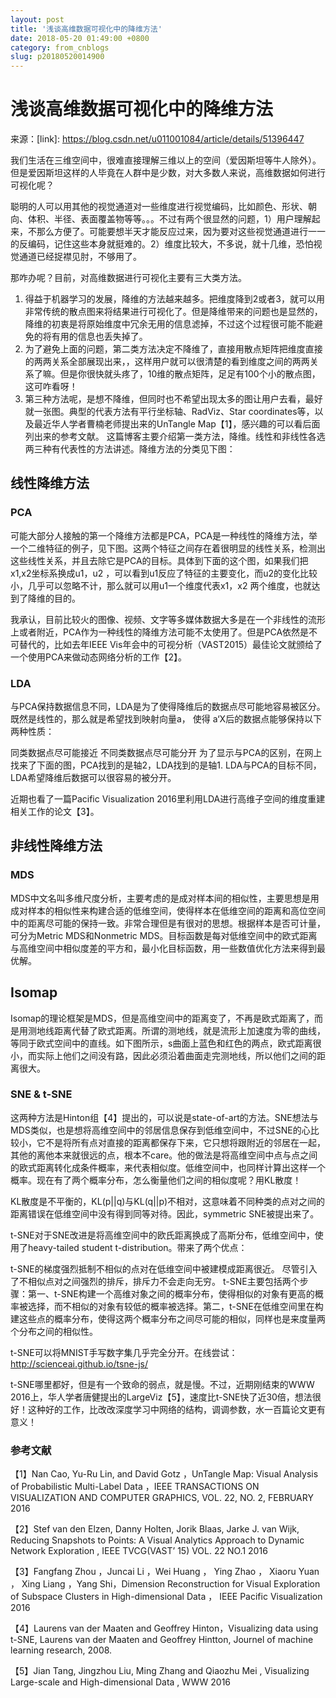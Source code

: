 ```yaml
---
layout: post
title: '浅谈高维数据可视化中的降维方法'
date: 2018-05-20 01:49:00 +0800
category: from_cnblogs
slug: p20180520014900
---
```

# 浅谈高维数据可视化中的降维方法

来源：[link]: https://blog.csdn.net/u011001084/article/details/51396447

我们生活在三维空间中，很难直接理解三维以上的空间（爱因斯坦等牛人除外）。但是爱因斯坦这样的人毕竟在人群中是少数，对大多数人来说，高维数据如何进行可视化呢？

聪明的人可以用其他的视觉通道对一些维度进行视觉编码，比如颜色、形状、朝向、体积、半径、表面覆盖物等等。。。不过有两个很显然的问题，1）用户理解起来，不那么方便了。可能要想半天才能反应过来，因为要对这些视觉通道进行一一的反编码，记住这些本身就挺难的。2）维度比较大，不多说，就十几维，恐怕视觉通道已经捉襟见肘，不够用了。

那咋办呢？目前，对高维数据进行可视化主要有三大类方法。

1. 得益于机器学习的发展，降维的方法越来越多。把维度降到2或者3，就可以用非常传统的散点图来将结果进行可视化了。但是降维带来的问题也是显然的，降维的初衷是将原始维度中冗余无用的信息滤掉，不过这个过程很可能不能避免的将有用的信息也丢失掉了。
2. 为了避免上面的问题，第二类方法决定不降维了，直接用散点矩阵把维度直接的两两关系全部展现出来，，这样用户就可以很清楚的看到维度之间的两两关系了嘛。但是你很快就头疼了，10维的散点矩阵，足足有100个小的散点图，这可咋看呀！
3. 第三种方法呢，是想不降维，但同时也不希望出现太多的图让用户去看，最好就一张图。典型的代表方法有平行坐标轴、RadViz、Star coordinates等，以及最近华人学者曹楠老师提出来的UnTangle Map【1】，感兴趣的可以看后面列出来的参考文献。
这篇博客主要介绍第一类方法，降维。线性和非线性各选两三种有代表性的方法讲述。降维方法的分类见下图：


## 线性降维方法
### PCA
可能大部分人接触的第一个降维方法都是PCA，PCA是一种线性的降维方法，举一个二维特征的例子，见下图。这两个特征之间存在着很明显的线性关系，检测出这些线性关系，并且去除它是PCA的目标。具体到下面的这个图，如果我们把x1,x2坐标系换成u1，u2 ，可以看到u1反应了特征的主要变化，而u2的变化比较小，几乎可以忽略不计，那么就可以用u1一个维度代表x1，x2 两个维度，也就达到了降维的目的。


我承认，目前比较火的图像、视频、文字等多媒体数据大多是在一个非线性的流形上或者附近，PCA作为一种线性的降维方法可能不太使用了。但是PCA依然是不可替代的，比如去年IEEE Vis年会中的可视分析（VAST2015）最佳论文就颁给了一个使用PCA来做动态网络分析的工作【2】。


### LDA
与PCA保持数据信息不同，LDA是为了使得降维后的数据点尽可能地容易被区分。既然是线性的，那么就是希望找到映射向量a， 使得 a‘X后的数据点能够保持以下两种性质：

同类数据点尽可能接近
不同类数据点尽可能分开
为了显示与PCA的区别，在网上找来了下面的图，PCA找到的是轴2，LDA找到的是轴1. LDA与PCA的目标不同，LDA希望降维后数据可以很容易的被分开。


近期也看了一篇Pacific Visualization 2016里利用LDA进行高维子空间的维度重建相关工作的论文【3】。


## 非线性降维方法
### MDS
MDS中文名叫多维尺度分析，主要考虑的是成对样本间的相似性，主要思想是用成对样本的相似性来构建合适的低维空间，使得样本在低维空间的距离和高位空间中的距离尽可能的保持一致。非常合理但是有很对的思想。根据样本是否可计量，可分为Metric MDS和Nonmetric MDS。目标函数是每对低维空间中的欧式距离与高维空间中相似度差的平方和，最小化目标函数，用一些数值优化方法来得到最优解。


## Isomap
Isomap的理论框架是MDS，但是高维空间中的距离变了，不再是欧式距离了，而是用测地线距离代替了欧式距离。所谓的测地线，就是流形上加速度为零的曲线，等同于欧式空间中的直线。如下图所示，s曲面上蓝色和红色的两点，欧式距离很小，而实际上他们之间没有路，因此必须沿着曲面走完测地线，所以他们之间的距离很大。


### SNE & t-SNE
这两种方法是Hinton组【4】提出的，可以说是state-of-art的方法。SNE想法与MDS类似，也是想将高维空间中的邻居信息保存到低维空间中，不过SNE的心比较小，它不是将所有点对直接的距离都保存下来，它只想将跟附近的邻居在一起，其他的离他本来就很远的点，根本不care。他的做法是将高维空间中点与点之间的欧式距离转化成条件概率，来代表相似度。低维空间中，也同样计算出这样一个概率。现在有了两个概率分布，怎么衡量他们之间的相似度呢？用KL散度！

KL散度是不平衡的，KL(p||q)与KL(q||p)不相对，这意味着不同种类的点对之间的距离错误在低维空间中没有得到同等对待。因此，symmetric SNE被提出来了。

t-SNE对于SNE改进是将高维空间中的欧氏距离换成了高斯分布，低维空间中，使用了heavy-tailed student t-distribution。带来了两个优点：

t-SNE的梯度强烈抵制不相似的点对在低维空间中被建模成距离很近。
尽管引入了不相似点对之间强烈的排斥，排斥力不会走向无穷。
t-SNE主要包括两个步骤：第一、t-SNE构建一个高维对象之间的概率分布，使得相似的对象有更高的概率被选择，而不相似的对象有较低的概率被选择。第二，t-SNE在低维空间里在构建这些点的概率分布，使得这两个概率分布之间尽可能的相似，同样也是来度量两个分布之间的相似性。

t-SNE可以将MNIST手写数字集几乎完全分开。在线尝试：http://scienceai.github.io/tsne-js/


t-SNE哪里都好，但是有一个致命的弱点，就是慢。不过，近期刚结束的WWW 2016上，华人学者唐健提出的LargeViz【5】，速度比t-SNE快了近30倍，想法很好！这种好的工作，比改改深度学习中网络的结构，调调参数，水一百篇论文更有意义！

### 参考文献
【1】Nan Cao, Yu-Ru Lin, and David Gotz
，UnTangle Map: Visual Analysis of Probabilistic Multi-Label Data ，IEEE TRANSACTIONS ON VISUALIZATION AND COMPUTER GRAPHICS, VOL. 22, NO. 2, FEBRUARY 2016

【2】Stef van den Elzen, Danny Holten, Jorik Blaas, Jarke J. van Wijk, Reducing Snapshots to Points: A Visual Analytics Approach to Dynamic Network Exploration , IEEE TVCG(VAST’ 15) VOL. 22 NO.1 2016

【3】Fangfang Zhou ，Juncai Li ，Wei Huang ， Ying Zhao ， Xiaoru Yuan ， Xing Liang ，Yang Shi，Dimension Reconstruction for Visual Exploration of Subspace Clusters in High-dimensional Data ， IEEE Pacific Visualization 2016

【4】Laurens van der Maaten and Geoffrey Hinton，Visualizing data using t-SNE, Laurens van der Maaten and Geoffrey Hintton, Journel of machine learning research, 2008.

【5】Jian Tang, Jingzhou Liu, Ming Zhang and Qiaozhu Mei , Visualizing Large-scale and High-dimensional Data , WWW 2016